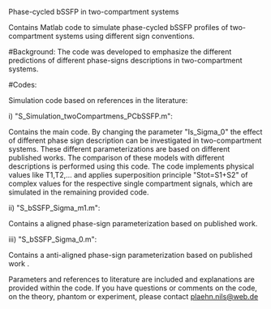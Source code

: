 Phase-cycled bSSFP in two-compartment systems

Contains Matlab code to simulate phase-cycled bSSFP profiles of two-compartment systems using different sign conventions.

#Background: The code was developed to emphasize the different predictions of different phase-signs descriptions in two-compartment systems. 

#Codes: 

Simulation code based on references in the literature:

i) "S_Simulation_twoCompartmens_PCbSSFP.m":

Contains the main code. By changing the parameter "Is_Sigma_0" the effect of different phase sign description can be investigated in two-compartment systems. 
These different parameterizations are based on different published works. 
The comparison of these models with different descriptions is performed using this code. 
The code implements physical values like T1,T2,... and applies superposition principle "Stot=S1+S2" of complex values for the respective single compartment signals, 
which are simulated in the remaining provided code.

ii) "S_bSSFP_Sigma_m1.m":

Contains a aligned phase-sign parameterization based on published work.

iii) "S_bSSFP_Sigma_0.m":

Contains a anti-aligned phase-sign parameterization based on published work .

Parameters and references to literature are included and explanations are provided within the code. 
If you have questions or comments on the code, on the theory, phantom or experiment, please contact plaehn.nils@web.de
